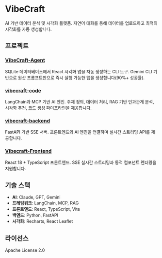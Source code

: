 # VibeCraft

AI 기반 데이터 분석 및 시각화 플랫폼. 자연어 대화를 통해 데이터를 업로드하고 최적의 시각화를 자동 생성합니다.

## 프로젝트

### [VibeCraft-Agent](https://github.com/vibecraft25/VibeCraft-Agent)
SQLite 데이터베이스에서 React 시각화 앱을 자동 생성하는 CLI 도구. Gemini CLI 기반으로 원샷 프롬프트만으로 즉시 실행 가능한 앱을 생성합니다(90%+ 성공률).

### [vibecraft-code](https://github.com/vibecraft25/vibecraft-code)
LangChain과 MCP 기반 AI 엔진. 주제 정의, 데이터 처리, RAG 기반 인과관계 분석, 시각화 추천, 코드 생성 파이프라인을 제공합니다.

### [vibecraft-backend](https://github.com/vibecraft25/vibecraft-backend)
FastAPI 기반 SSE 서버. 프론트엔드와 AI 엔진을 연결하며 실시간 스트리밍 API를 제공합니다.

### [Vibecraft-Frontend](https://github.com/vibecraft25/Vibecraft-Frontend)
React 18 + TypeScript 프론트엔드. SSE 실시간 스트리밍과 동적 컴포넌트 렌더링을 지원합니다.

## 기술 스택

- **AI**: Claude, GPT, Gemini
- **프레임워크**: LangChain, MCP, RAG
- **프론트엔드**: React, TypeScript, Vite
- **백엔드**: Python, FastAPI
- **시각화**: Recharts, React Leaflet

<!-- ## 빠른 시작

```bash
# CLI 도구
npm install -g vibecraft-agent
vibecraft-agent --sqlite-path data.sqlite --visualization-type kpi-dashboard

# 전체 시스템 (로컬)
# 1. Frontend
cd Vibecraft-Frontend && npm install && npm run dev

# 2. Backend
cd vibecraft-backend && uv venv && source .venv/bin/activate && uv sync && python main.py
``` -->

## 라이선스

Apache License 2.0
